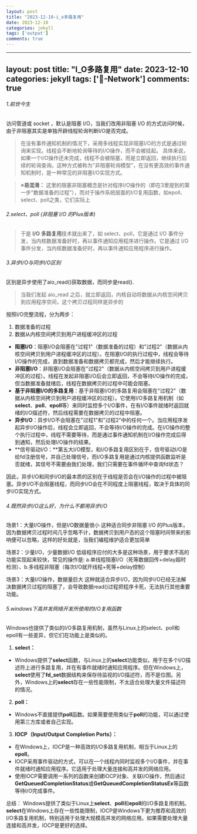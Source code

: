```yaml
---
layout: post
title: "2023-12-10-i_o多路复用"
date: 2023-12-10
categories: jekyll
tags: ['output']
comments: true
---
```


---
layout: post
title: "I_O多路复用"
date: 2023-12-10
categories: jekyll
tags: ['🥁-Network']
comments: true
---

###### 1.前世今生
访问管道或 socket ，默认是阻塞 I/O，当我们改用非阻塞 I/O 的方式访问时候，由于非阻塞其实是单独开辟线程轮询判断I/O是否完成。
> 在没有事件通知机制的情况下，采用多线程实现非阻塞I/O的方式是通过轮询来实现。线程会不断地轮询等待的I/O操作，而不会被挂起。
> 具体来说，如果一个I/O操作还未完成，线程不会被阻塞，而是立即返回，继续执行后续的轮询查询。这种方式被称为"非阻塞轮询模型"，在没有更高效的事件通知机制时，是一种常见的非阻塞I/O实现方式。


> ※**易混淆：**
> 这里的阻塞非阻塞概念是针对程序I/O操作的（即在3里提到的第一步"数据准备的过程"），而对于操作系统层面的I/O复用函数，如epoll、select、poll之类，它们实际上

###### 2.select、poll (非阻塞 I/O 的Plus版本)
> 于是 **I/O 多路复用**技术就出来了，如 select、poll，它是通过 I/O 事件分发，当内核数据准备好时，再以事件通知应用程序进行操作。它是通过 I/O 事件分发，当内核数据准备好时，再以事件通知应用程序进行操作。


###### 3.异步I/O与同步I/O区别
区别是异步使用了aio_read()获取数据，而同步是read().
> 当我们发起 aio_read 之后，就立即返回，内核自动将数据从内核空间拷贝到应用程序空间，这个拷贝过程同样是异步的

按照I/O完整流程，分为两步：

   1. 数据准备的过程
   2. 数据从内核空间拷贝到用户进程缓冲区的过程
- **阻塞I/O**：阻塞I/O会阻塞在"过程1"（数据准备的过程）和"过程2"（数据从内核空间拷贝到用户进程缓冲区的过程）。在阻塞I/O的执行过程中，线程会等待I/O操作的完成，直到数据准备和数据拷贝都完成，然后才能继续执行。
- **非阻塞I/O**：非阻塞I/O会阻塞在"过程2"（数据从内核空间拷贝到用户进程缓冲区的过程）。线程在发起非阻塞I/O后会立即返回，不会等待I/O操作的完成，但当数据准备就绪后，线程在数据拷贝的过程中可能会阻塞。
- **基于非阻塞I/O的多路复用**：基于非阻塞I/O的多路复用会阻塞在"过程2"（数据从内核空间拷贝到用户进程缓冲区的过程）。它使用I/O多路复用机制（如**select**、**poll**、**epoll**等）来同时监控多个I/O事件，在有I/O事件就绪时返回就绪的I/O描述符，然后线程需要在数据拷贝的过程中阻塞。
- **异步I/O**：异步I/O不会阻塞在"过程1"和"过程2"中的任何一个。当应用程序发起异步I/O操作后，线程会立即返回，不会等待I/O操作的完成。在I/O操作的整个执行过程中，线程不需要等待，而是通过事件通知机制在I/O操作完成后得到通知，然后处理I/O操作的结果。
- **信号驱动I/O：**第五大I/O模型，和I/O多路复用区别在于，信号驱动I/O是给fd注册信号，并自己处理信号，而I/O多路复用是通过内核提供函数监听是否就绪，其信号不需要由我们处理，我们只需要在事件循环中查询fd状态？

因此，异步I/O和同步I/O的最本质的区别在于线程是否会在I/O操作的过程中被阻塞。异步I/O不会阻塞线程，而同步I/O会在不同程度上阻塞线程，取决于具体的同步I/O实现方式。
###### 4.既然异步I/O这么好，为什么不都用异步I/O
场景1：大量I/O操作，但是I/O数据量很小
这种适合同步非阻塞 I/O 的Plus版本，因为数据拷贝过程时间几乎忽略不计，数据拷贝到用户态的这个阻塞时间带来的影响便可以忽略，这样的好处就是，当我们编程维护适合更加简单

场景2：少量I/O，少量数据I/O
低级程序应付的大多是这种场景，用于要求不高的功能实现起来较快，常见的操作是:
a.单线程阻塞I/O（死等数据回传+delay超时检测）、b.多线程非阻塞（每次I/O就开线程+死等+delay控制）

场景3：大量I/O操作，数据量巨大
这种就适合异步I/O，因为同步I/O已经无法解决数据拷贝过程的阻塞了，会导致数据read()过程把程序卡死，无法执行其他重要功能。

###### 5.windows下高并发网络开发所使用的I/O复用函数
Windows也提供了类似的I/O多路复用机制，虽然与Linux上的select、poll和epoll有一些差异，但它们在功能上是类似的。

1. **select：**
- Windows提供了**select**函数，与Linux上的**select**功能类似，用于在多个I/O描述符上进行多路复用，并在有事件就绪时通知应用程序。但在Windows上，**select**使用了**fd_set**数据结构来保存待监视的I/O描述符，而不是位图。另外，Windows上的**select**存在一些性能限制，不太适合处理大量文件描述符的情况。
2. **poll：**
- Windows不直接提供**poll**函数。如果需要使用类似于**poll**的功能，可以通过使用第三方库或者自己实现。
3. **IOCP（Input/Output Completion Ports）：**
- 在Windows上，IOCP是一种高效的I/O多路复用机制，相当于Linux上的**epoll**。
- IOCP采用事件驱动的方式，可以在一个线程内同时监视多个I/O事件，并在事件就绪时通知应用程序。它适用于处理大量连接和高并发的网络应用。
- 使用IOCP需要调用一系列的函数来创建IOCP对象、关联I/O操作，然后通过**GetQueuedCompletionStatus**或**GetQueuedCompletionStatusEx**等函数等待I/O完成事件。

总结： Windows提供了类似于Linux上**select**、**poll**和**epoll**的I/O多路复用机制。**select**在Windows上存在一些性能限制，IOCP是Windows下更为推荐和高效的I/O多路复用机制，特别适用于处理大规模高并发的网络应用。如果需要处理大量连接和高并发，IOCP是更好的选择。
